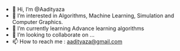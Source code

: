 - 👋 Hi, I’m @Aadityaza
- 👀 I’m interested in Algorithms, Machine Learning, Simulation and Computer Graphics.
- 🌱 I’m currently learning Advance learning algorithms
- 💞️ I’m looking to collaborate on ...
- 📫 How to reach me : aadityaza@gmail.com

<!---
Aadityaza/Aadityaza is a ✨ special ✨ repository because its `README.md` (this file) appears on your GitHub profile.
You can click the Preview link to take a look at your changes.
--->

